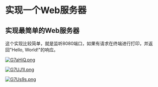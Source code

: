 # 实现一个Web服务器

## 实现最简单的Web服务器

这个实现比较简单，就是监听8080端口，如果有请求在终端进行打印，并返回"Hello, World!"的响应。


[![G7aHiQ.png](https://s1.ax1x.com/2020/04/11/G7aHiQ.png)](https://imgchr.com/i/G7aHiQ)

[![G7UJ1I.png](https://s1.ax1x.com/2020/04/11/G7UJ1I.png)](https://imgchr.com/i/G7UJ1I)

[![G7Us9s.png](https://s1.ax1x.com/2020/04/11/G7Us9s.png)](https://imgchr.com/i/G7Us9s)